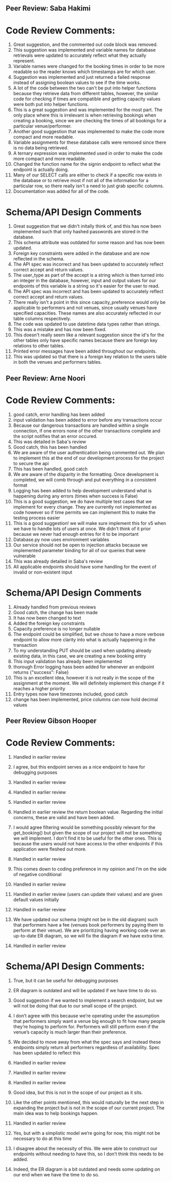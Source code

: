 ## Peer Review: Saba Hakimi

# Code Review Comments:

1. Great suggestion, and the commented out code block was removed.
2. This suggestion was implemented and variable names for database retrievals were updated to accurately reflect what they actually represent.
3. Variable names were changed for the booking times in order to be more readable so the reader knows which timestamps are for which user.
4. Suggestion was implemented and just returned a failed response instead of assigning boolean values to see if the time works.
5. A lot of the code between the two can't be put into helper functions because they retrieve data from different tables, however, the similar code for checking if times are compatible and getting capacity values were both put into helper functions.
6. This is a great suggestion and was implemented for the most part. The only place where this is irrelevant is when retrieving bookings when creating a booking, since we are checking the times of all bookings for a particular venue/performer.
7. Another good suggestion that was implemented to make the code more compact and more readable.
8. Variable assignments for these database calls were removed since there is no data being retrieved.
9. A ternary expression was implemented used in order to make the code more compact and more readable.
10. Changed the function name for the signin endpoint to reflect what the endpoint is actually doing.
11. Many of our SELECT calls are either to check if a specific row exists in the database or to retrieve most if not all of the information for a particular row, so there really isn't a need to just grab specific columns.
12. Documentation was added for all of the code.

# Schema/API Design Comments

1. Great suggestion that we didn't initally think of, and this has now been implemented such that only hashed passwords are stored in the database.
2. This schema attribute was outdated for some reason and has now been updated.
3. Foreign key constraints were added in the database and are now reflected in the schema.
4. The API spec was incorrect and has been updated to accurately reflect correct accept and return values.
5. The user_type as part of the accept is a string which is then turned into an integer in the database, however, input and output values for our endpoints of this variable is a string so it's easier for the user to read.
6. The API spec was incorrect and has been updated to accurately reflect correct accept and return values.
7. There really isn't a point in this since capacity_preference would only be applicable to performers and not venues, since usually venues have specified capacities. These names are also accurately reflected in our table columns respectively.
8. The code was updated to use datetime data types rather than strings.
9. This was a mistake and has now been fixed.
10. This doesn't really seem like a relevant suggestion since the id's for the other tables only have specific names because there are foreign key relations to other tables.
11. Printed error messages have been added throughout our endpoints.
12. This was updated so that there is a foreign key relation to the users table in both the venues and performers tables.



## Peer Review: Arne Noori

# Code Review Comments:

1. good catch, error handling has been added
2. input validation has been added to error before any transactions occur
3. Because our dangerous transactions are handled within a single connection, if one errors none of the other transactions complete and the script notifies that an error occured.
4. This was detailed in Saba's review
5. Good catch, this has been handled
6. We are aware of the user authentication being commented out.  We plan to implement this at the end of our development process for the project to secure the api
7. This has been handled, good catch
8. We are aware of the disparity in the formatting.  Once development is completed, we will comb through and put everything in a consistent format
9. Logging has been added to help development understand what is happening during any errors (times when success is False)
10. This is a good suggestion, we do have multiple test cases that we implement for every change.  They are currently not implemented as code however so if time permits we can implement this to make the testing process easier
11. This is a good suggestion! we will make sure implement this for v5 when we have to handle lots of users at once.  We didn't think of it prior because we never had enough entries for it to be important
12. Database.py now uses environment variables
13. Our service should not be open to injection attacks because we implemented parameter binding for all of our queries that were vulnerable
14. This was already detailed in Saba's review
15. All applicable endpoints should have some handling for the event of invalid or non-existent input

# Schema/API Design Comments

1. Already handled from previous reviews
2. Good catch, the change has been made
3. It has now been changed to text
4. Added the foreign key constraints
5. Capacity preference is no longer nullable
6. The endpoint could be simplified, but we chose to have a more verbose endpoint to allow more clarity into what is actually happening in the transaction
7. To my understanding PUT should be used when updating already existing data, in this case, we are creating a new booking entry
8. This input validation has already been implemented
9. thorough Error logging hass been added for whenever an endpoint returns {"success": False}
10. This is an excellent idea, however it is not really in the scope of the assignment at the moment.  We will definitely implement this change if it reaches a higher priority
11. Entry types now have timezones included, good catch
12. change has been implemented, price columns can now hold decimal values

## Peer Review Gibson Hooper

# Code Review Comments:
1. Handled in earlier review

2. I agree, but this endpoint serves as a nice endpoint to have for debugging purposes

3. Handled in earlier review

4. Handled in earlier review

5. Handled in earlier review  

6. Handled in earlier review the return boolean value. Regarding the initial concerns, these are valid and have been added.

7. I would agree filtering would be something possibly relevant for the get_booking() but given the scope of our project will not be something we will implement. I don’t find it to be useful for the other ones. This is because the users would not have access to the other endpoints if this application were fleshed out more. 

8. Handled in earlier review 

9. This comes down to coding preference in my opinion and I’m on the side of negative conditional 

10. Handled in earlier review

11. Handled in earlier review (users can update their values) and are given default values initially

12. Handled in earlier review

13. We have updated our schema (might not be in the old diagram) such that performers have a fee (venues book performers by paying them to perform at their venue). We are prioritizing having working code over an up-to-date ER diagram, so we will fix the diagram if we have extra time.

14. Handled in earlier review

# Schema/API Design Comments:
1. True, but it can be useful for debugging purposes

2. ER diagram is outdated and will be updated if we have time to do so.

3. Good suggestion if we wanted to implement a search endpoint, but we will not be doing that due to our small scope of the project.

4. I don’t agree with this because we’re operating under the assumption that performers simply want a venue big enough to fit how many people they’re hoping to perform for. Performers will still perform even if the venue’s capacity is much larger than their preference.

5. We decided to move away from what the spec says and instead these endpoints simply return all performers regardless of availability. Spec has been updated to reflect this

6. Handled in earlier review

7. Handled in earlier review

8. Handled in earlier review

9. Good idea, but this is not in the scope of our project as it sits.

10. Like the other points mentioned, this would naturally be the next step in expanding the project but is not in the scope of our current project. The main idea was to help bookings happen. 

11. Handled in earlier review

12. Yes, but with a simplistic model we’re going for now, this might not be necessary to do at this time

13. I disagree about the necessity of this. We were able to construct our endpoints without needing to have this, so I don’t think this needs to be added.

14. Indeed, the ER diagram is a bit outdated and needs some updating on our end when we have the time to do so.
